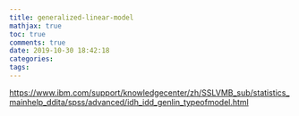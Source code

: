 ```yaml
---
title: generalized-linear-model
mathjax: true
toc: true
comments: true
date: 2019-10-30 18:42:18
categories:
tags:
---
```

https://www.ibm.com/support/knowledgecenter/zh/SSLVMB_sub/statistics_mainhelp_ddita/spss/advanced/idh_idd_genlin_typeofmodel.html

<!--more-->
